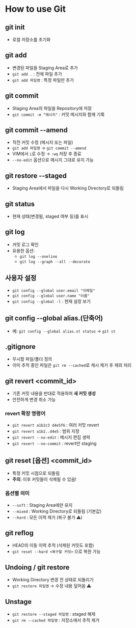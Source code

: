 # How to use Git

## git init
- 로컬 저장소를 초기화

## git add
- 변경된 파일을 Staging Area로 추가
- `git add .` : 전체 파일 추가  
- `git add 파일명` : 특정 파일만 추가

## git commit
- Staging Area의 파일을 Repository에 저장
- `git commit -m "메시지"` : 커밋 메시지와 함께 기록

## git commit --amend
- 직전 커밋 수정 (메시지 또는 파일)
- `git add 파일명` → `git commit --amend`
- VIM에서 `i`로 수정 → `:wq` 저장 후 종료
- `--no-edit` 옵션으로 메시지 그대로 유지 가능

## git restore --staged
- Staging Area에서 파일을 다시 Working Directory로 되돌림

## git status
- 현재 상태(변경됨, staged 여부 등)를 표시

## git log
- 커밋 로그 확인  
- 유용한 옵션:
    - `git log --oneline`
    - `git log --graph --all --decorate`

## 사용자 설정
- `git config --global user.email "이메일"`
- `git config --global user.name "이름"`
- `git config --global -l` : 현재 설정 보기

## git config --global alias.(단축어)
- 예: `git config --global alias.st status` → `git st`

## .gitignore
- 무시할 파일/폴더 정의
- 이미 추적 중인 파일은 `git rm --cached`로 캐시 제거 후 제외 처리

## git revert <commit_id>
- 기존 커밋 내용을 반대로 적용하여 **새 커밋 생성**
- 안전하게 변경 취소 가능

### revert 확장 명령어
- `git revert a1b2c3 d4e5f6` : 여러 커밋 revert
- `git revert a1b2..d4e5` : 범위 지정
- `git revert --no-edit` : 메시지 편집 생략
- `git revert --no-commit` : revert만 staging

## git reset [옵션] <commit_id>
- 특정 커밋 시점으로 되돌림  
- **주의**: 이후 커밋들이 삭제될 수 있음!

### 옵션별 의미
- `--soft` : Staging Area에만 유지
- `--mixed` : Working Directory로 되돌림 (기본값)
- `--hard` : 모든 이력 제거 (복구 불가 ⚠️)

## git reflog
- HEAD의 이동 이력 추적 (삭제된 커밋도 포함)
- `git reset --hard <복구할 커밋>` 으로 복원 가능

## Undoing / git restore
- Working Directory 변경 전 상태로 되돌리기
- `git restore 파일명` → 수정 내용 덮어씀 ⚠️

## Unstage
- `git restore --staged 파일명` : staged 해제
- `git rm --cached 파일명` : 저장소에서 추적 제거
